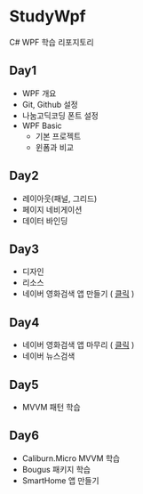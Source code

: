 # StudyWpf
C# WPF 학습 리포지토리

## Day1
- WPF 개요
- Git, Github 설정
- 나눔고딕코딩 폰트 설정
- WPF Basic
   - 기본 프로젝트
   - 윈폼과 비교

## Day2
- 레이아웃(패널, 그리드)
- 페이지 네비게이션
- 데이터 바인딩

## Day3
- 디자인
- 리소스
- 네이버 영화검색 앱 만들기 ( [클릭](https://github.com/yun10002/StudyWpf/tree/main/portfolio) )

## Day4
- 네이버 영화검색 앱 마무리 ( [클릭](https://github.com/yun10002/StudyWpf/tree/main/portfolio) )
- 네이버 뉴스검색

## Day5
- MVVM 패턴 학습

## Day6
- Caliburn.Micro MVVM 학습
- Bougus 패키지 학습
- SmartHome 앱 만들기
